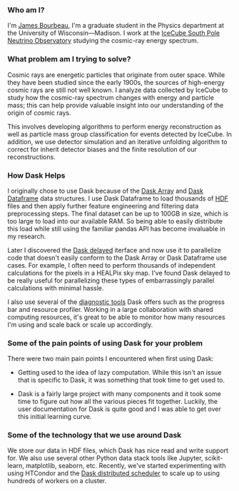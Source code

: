 ### Who am I?

I'm [James Bourbeau](https://github.com/jrbourbeau), I'm a graduate student in
the Physics department at the University of Wisconsin&mdash;Madison. I work at
the [IceCube South Pole Neutrino Observatory](https://icecube.wisc.edu/)
studying the cosmic-ray energy spectrum.


### What problem am I trying to solve?

Cosmic rays are energetic particles that originate from outer space. While they
have been studied since the early 1900s, the sources of high-energy cosmic rays
are still not well known. I analyze data collected by IceCube to study how the
cosmic-ray spectrum changes with energy and particle mass; this can help provide
valuable insight into our understanding of the origin of cosmic rays.

This involves developing algorithms to perform energy reconstruction as well as particle mass group classification for events detected by IceCube. In addition, we use detector simulation and an iterative unfolding algorithm to correct for inherit detector biases and the finite resolution of our reconstructions.


### How Dask Helps

I originally chose to use Dask because of the [Dask Array](http://dask.pydata.org/en/latest/array.html) and
[Dask Dataframe](http://dask.pydata.org/en/latest/dataframe.html) data structures. I use Dask Dataframe to load thousands of [HDF](https://www.hdfgroup.org/) files and then apply further feature engineering and filtering data preprocessing steps. The final dataset can be up to 100GB in size, which is too large to load into our available RAM. So being able to easily distribute this load while still using the familiar pandas API has become invaluable in my research.

Later I discovered the [Dask delayed](http://dask.pydata.org/en/latest/delayed.html) iterface and now use it to parallelize code that doesn't easily conform to the Dask Array or Dask Dataframe use cases. For example, I often need to perform thousands of independent calculations for the pixels in a HEALPix sky map. I've found Dask delayed to be really useful for parallelizing these types of embarrassingly parallel calculations with minimal hassle.

I also use several of the [diagnostic tools](http://dask.pydata.org/en/latest/diagnostics-local.html) Dask offers such as the progress bar and resource profiler. Working in a large collaboration with shared computing resources, it's great to be able to monitor how many resources I'm using and scale back or scale up accordingly.


### Some of the pain points of using Dask for your problem

There were two main pain points I encountered when first using Dask:

- Getting used to the idea of lazy computation. While this isn't an issue that is
specific to Dask, it was something that took time to get used to.

- Dask is a fairly large project with many components and it took some time to
figure out how all the various pieces fit together. Luckily, the user documentation for
Dask is quite good and I was able to get over this initial learning curve.


### Some of the technology that we use around Dask

We store our data in HDF files, which Dask has nice read and write support for. We also use several other Python data stack tools like Jupyter, scikit-learn, matplotlib, seaborn, etc. Recently, we've started experimenting with using HTCondor and the [Dask distributed scheduler](https://distributed.readthedocs.io/en/latest/) to scale up to using hundreds of workers on a cluster.
